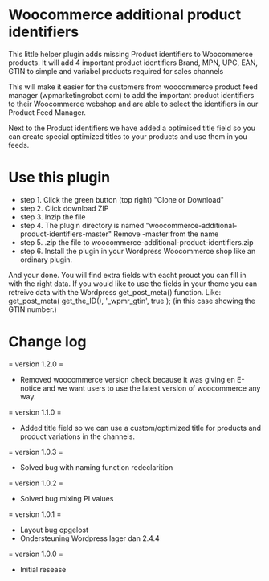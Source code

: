 # Woocommerce additional product identifiers
This little helper plugin adds missing Product identifiers to Woocommerce products. It will add 4 important product identifiers Brand, MPN, UPC, EAN, GTIN to simple and variabel products required for sales channels

This will make it easier for the customers from woocommerce product feed manager (wpmarketingrobot.com) to add the important product identifiers to their Woocommerce webshop and are able to select the identifiers in our Product Feed Manager.

Next to the Product identifiers we have added a optimised title field so you can create special optimized titles to your products and use them in you feeds.

# Use this plugin
* step 1. Click the green button (top right) "Clone or Download"
* step 2. Click download ZIP
* step 3. Inzip the file
* step 4. The plugin directory is named "woocommerce-additional-product-identifiers-master" Remove -master from the name
* step 5. .zip the file to woocommerce-additional-product-identifiers.zip
* step 6. Install the plugin in your Wordpress Woocommerce shop like an ordinary plugin. 

And your done. You will find extra fields with eacht prouct you can fill in with the right data.
If you would like to use the fields in your theme you can retreive data with the Wordpress get_post_meta() function.
Like: get_post_meta( get_the_ID(), '_wpmr_gtin', true ); (in this case showing the GTIN number.)

# Change log
= version 1.2.0 = 
* Removed woocommerce version check because it was giving en E-notice and we want users to use the latest version of woocommerce any way.

= version 1.1.0 =
* Added title field so we can use a custom/optimized title for products and product variations in the channels.

= version 1.0.3 = 
* Solved bug with naming function redeclarition

= version 1.0.2 = 
* Solved bug mixing PI values
	
= version 1.0.1 = 
* Layout bug opgelost
* Ondersteuning Wordpress lager dan 2.4.4
	
= version 1.0.0 =
* Initial resease
